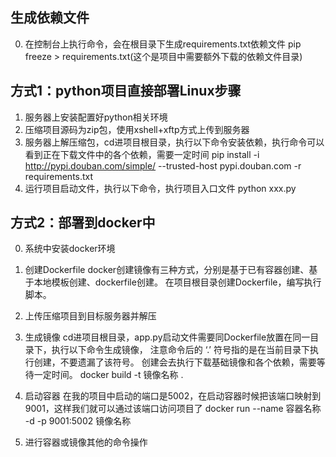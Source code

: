 ## 生成依赖文件
 0. 在控制台上执行命令，会在根目录下生成requirements.txt依赖文件
    pip freeze > requirements.txt(这个是项目中需要额外下载的依赖文件目录)
## 方式1：python项目直接部署Linux步骤
 1. 服务器上安装配置好python相关环境
 2. 压缩项目源码为zip包，使用xshell+xftp方式上传到服务器
 3. 服务器上解压缩包，cd进项目根目录，执行以下命令安装依赖，执行命令可以看到正在下载文件中的各个依赖，需要一定时间
    pip install -i http://pypi.douban.com/simple/ --trusted-host pypi.douban.com -r requirements.txt
 4. 运行项目启动文件，执行以下命令，执行项目入口文件
    python xxx.py

## 方式2：部署到docker中
  0. 系统中安装docker环境
  1. 创建Dockerfile
    docker创建镜像有三种方式，分别是基于已有容器创建、基于本地模板创建、dockerfile创建。
    在项目根目录创建Dockerfile，编写执行脚本。

  2. 上传压缩项目到目标服务器并解压
  3. 生成镜像
    cd进项目根目录，app.py启动文件需要同Dockerfile放置在同一目录下，执行以下命令生成镜像，
    注意命令后的 ‘.’ 符号指的是在当前目录下执行创建，不要遗漏了该符号。
    创建会去执行下载基础镜像和各个依赖，需要等待一定时间。
    docker build -t 镜像名称 .
  4. 启动容器
    在我的项目中启动的端口是5002，在启动容器时候把该端口映射到9001，这样我们就可以通过该端口访问项目了
    docker run --name 容器名称 -d -p 9001:5002 镜像名称
  5. 进行容器或镜像其他的命令操作
